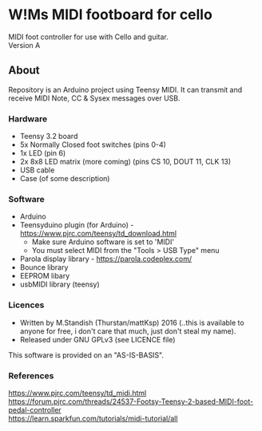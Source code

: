 # W!Ms MIDI footboard for cello
MIDI foot controller for use with Cello and guitar.<br>
Version A

## About
Repository is an Arduino project using Teensy MIDI.
It can transmit and receive MIDI Note, CC & Sysex messages over USB.

### Hardware
- Teensy 3.2 board
- 5x Normally Closed foot switches (pins 0-4)
- 1x LED (pin 6)
- 2x 8x8 LED matrix (more coming) (pins CS 10, DOUT 11, CLK 13)
- USB cable
- Case (of some description)

### Software
- Arduino 
- Teensyduino plugin (for Arduino) - https://www.pjrc.com/teensy/td_download.html
  * Make sure Arduino software is set to 'MIDI'
  * You must select MIDI from the "Tools > USB Type" menu
- Parola display library - https://parola.codeplex.com/
- Bounce library
- EEPROM libary
- usbMIDI library (teensy)

### Licences
- Written by M.Standish (Thurstan/mattKsp) 2016 (..this is available to anyone for free, i don't care that much, just don't steal my name).
- Released under GNU GPLv3 (see LICENCE file)

This software is provided on an "AS-IS-BASIS".

### References
https://www.pjrc.com/teensy/td_midi.html<br>
https://forum.pjrc.com/threads/24537-Footsy-Teensy-2-based-MIDI-foot-pedal-controller<br>
https://learn.sparkfun.com/tutorials/midi-tutorial/all
